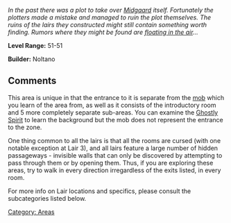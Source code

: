 *In the past there was a plot to take over
[Midgaard](:Category:_Midgaard.md "wikilink") itself. Fortunately the
plotters made a mistake and managed to ruin the plot themselves. The
ruins of the lairs they constructed might still contain something worth
finding. Rumors where they might be found are [floating in the
air](:Category:_Ruined_Lair_Introduction.md "wikilink")...*

**Level Range:** 51-51

**Builder:** Noltano

## Comments

This area is unique in that the entrance to it is separate from the
[mob](Ghostly_Spirit.md "wikilink") which you learn of the area from, as
well as it consists of the introductory room and 5 more completely
separate sub-areas. You can examine the [Ghostly
Spirit](Ghostly_Spirit "wikilink") to learn the background but the mob
does not represent the entrance to the zone.

One thing common to all the lairs is that all the rooms are cursed (with
one notable exception at Lair 3), and all lairs feature a large number
of hidden passageways - invisible walls that can only be discovered by
attempting to pass through them or by opening them. Thus, if you are
exploring these areas, try to walk in every direction irregardless of
the exits listed, in every room.

For more info on Lair locations and specifics, please consult the
subcategories listed below.

[Category: Areas](Category:_Areas "wikilink")
